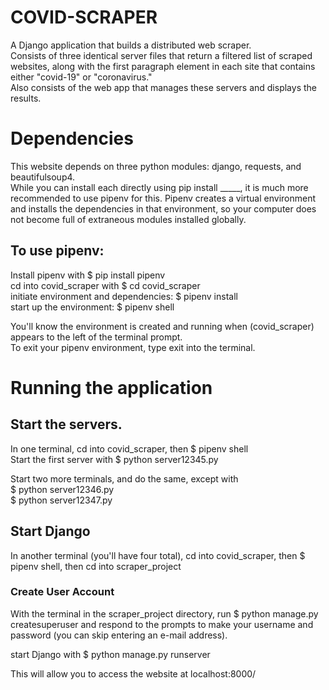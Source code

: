 # COVID-SCRAPER
A Django application that builds a distributed web scraper.  
Consists of three identical server files that return a filtered list of scraped
websites, along with the first paragraph element in each site that contains
either "covid-19" or "coronavirus."  
Also consists of the web app that manages these servers and displays the results.

# Dependencies
This website depends on three python modules: django, requests, and beautifulsoup4.  
While you can install each directly using pip install _____, it is much more
recommended to use pipenv for this. Pipenv creates a virtual environment
and installs the dependencies in that environment, so your computer
does not become full of extraneous modules installed globally.

## To use pipenv:
Install pipenv with $ pip install pipenv  
cd into covid_scraper with $ cd covid_scraper  
initiate environment and dependencies: $ pipenv install  
start up the environment: $ pipenv shell  

You'll know the environment is created and running when (covid_scraper)
appears to the left of the terminal prompt.  
To exit your pipenv environment, type exit into the terminal.

# Running the application
## Start the servers.
In one terminal, cd into covid_scraper, then $ pipenv shell  
Start the first server with $ python server12345.py  

Start two more terminals, and do the same, except with  
$ python server12346.py  
$ python server12347.py  

## Start Django
In another terminal (you'll have four total),
cd into covid_scraper, then $ pipenv shell, then cd into scraper_project

### Create User Account
With the terminal in the scraper_project directory,
run $ python manage.py createsuperuser
and respond to the prompts to make your username and password
(you can skip entering an e-mail address).

start Django with $ python manage.py runserver

This will allow you to access the website at localhost:8000/
